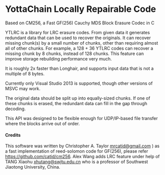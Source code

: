 # YottaChain Locally Repairable Code
Based on CM256, a Fast GF(256) Cauchy MDS Block Erasure Codec in C

YTLRC is a library for LRC erasure codes.  From given data it generates
redundant data that can be used to recover the originals. It can recover
 missing chunk(s) by a small number of chunks, other than requiring almost
 all of other chunks. For example, a 128 + 36 YTLRC codes can recover a
 missing chunk by 8 chunks, instead of 128 chunks. This feature can improve
 storage rebuilding performance very much.

It is roughly 2x faster than Longhair, and supports input data that is not a multiple of 8 bytes.

Currently only Visual Studio 2013 is supported, though other versions of MSVC may work.

The original data should be split up into equally-sized chunks.  If one of these chunks
is erased, the redundant data can fill in the gap through decoding.


This API was designed to be flexible enough for UDP/IP-based file transfer where
the blocks arrive out of order.


#### Credits

This software was written by Christopher A. Taylor <mrcatid@gmail.com> ) as a fast implementation of reed-solomon code
for GF(256), please refer https://github.com/catid/cm256.
Alex Wang adds LRC feature under help of TANG Xiaohu <xhutang@swjtu.edu.cn> who is a professor of Southwest Jiaotong University, China.
